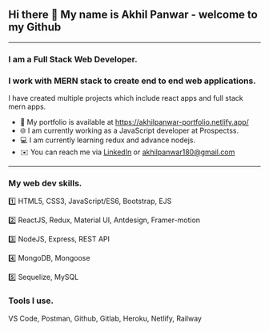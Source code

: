 ## Hi there 👋 My name is Akhil Panwar - welcome to my Github
---

### **I am a Full Stack Web Developer**.
### I work with **MERN** stack to create end to end web applications.
<!-- :eyes: I am looking for a MERN stack developer role. -->

I have created multiple projects which include react apps and full stack mern apps.
- :open_file_folder: My portfolio is available at https://akhilpanwar-portfolio.netlify.app/
- :globe_with_meridians: I am currently working as a JavaScript developer at Prospectss.
- :computer: I am currently learning redux and advance nodejs.
- :envelope: You can reach me via [LinkedIn](https://www.linkedin.com/in/akhil-panwar-/) or akhilpanwar180@gmail.com
---
### My web dev skills.
:one: HTML5, CSS3, JavaScript/ES6, Bootstrap, EJS

:two: ReactJS, Redux, Material UI, Antdesign, Framer-motion

:three: NodeJS, Express, REST API

:four: MongoDB, Mongoose

:five: Sequelize, MySQL
### Tools I use.
VS Code, Postman, Github, Gitlab, Heroku, Netlify, Railway







